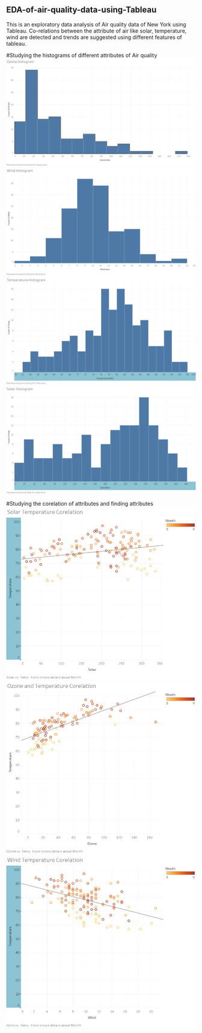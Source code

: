 ## EDA-of-air-quality-data-using-Tableau
This is an exploratory data analysis of Air quality data of New York using Tableau. Co-relations between the attribute of air like solar, temperature, wind are detected and trends are suggested using different features of tableau. 

#Studying the histograms of different attributes of Air quality
<br>
![alt text](images/Ozone.png)
<br>
![alt text](images/Wind.png)
<br>
![alt text](images/Temp.png)
<br>
![alt text](images/Solar.png)
<br>

#Studying the corelation of attributes and finding attributes
![alt text](images/Solar-Temperature-Corelation.png)
<br>
![alt text](images/Ozone-and-Temperature-Corelation.png)
<br>
![alt text](images/Wind-Temperature-Corelation.png)
<br>
